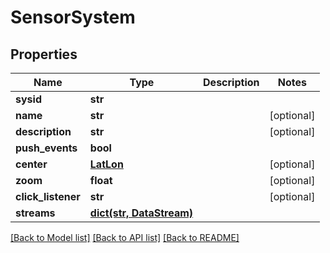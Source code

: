 # SensorSystem

## Properties
Name | Type | Description | Notes
------------ | ------------- | ------------- | -------------
**sysid** | **str** |  | 
**name** | **str** |  | [optional] 
**description** | **str** |  | [optional] 
**push_events** | **bool** |  | 
**center** | [**LatLon**](LatLon.md) |  | [optional] 
**zoom** | **float** |  | [optional] 
**click_listener** | **str** |  | [optional] 
**streams** | [**dict(str, DataStream)**](DataStream.md) |  | 

[[Back to Model list]](../README.md#documentation-for-models) [[Back to API list]](../README.md#documentation-for-api-endpoints) [[Back to README]](../README.md)


